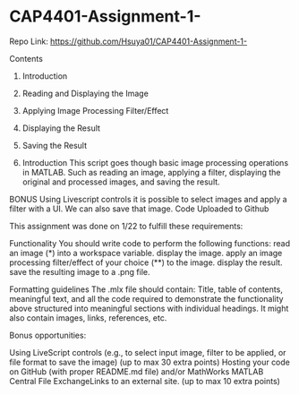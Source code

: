 # CAP4401-Assignment-1-

Repo Link: https://github.com/Hsuya01/CAP4401-Assignment-1-

 Contents
 1. Introduction
 2. Reading and Displaying the Image
 3. Applying Image Processing Filter/Effect
 4. Displaying the Result
 5. Saving the Result

 1. Introduction
 This script goes though basic image processing operations in MATLAB. 
 Such as reading an image, applying a filter, displaying the original and processed images, and saving the result.

 BONUS
 Using Livescript controls it is possible to select images and apply a
 filter with a UI. We can also save that image. 
 Code Uploaded to Github
 


This assignment was done on 1/22 to fulfill these requirements:

Functionality
You should write code to perform the following functions:
read an image (*) into a workspace variable.
display the image.
apply an image processing filter/effect of your choice (**) to the image.
display the result.
save the resulting image to a .png file.

Formatting guidelines
The .mlx file should contain: Title, table of contents, meaningful text, and all the code required to demonstrate the functionality above structured into meaningful sections with individual headings. It might also contain images, links, references, etc.


Bonus opportunities:

Using LiveScript controls (e.g., to select input image, filter to be applied, or file format to save the image) (up to max 30 extra points)
Hosting your code on GitHub (with proper README.md file) and/or MathWorks MATLAB Central File ExchangeLinks to an external site. (up to max 10 extra points)






